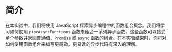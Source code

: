 # 简介

在本实验中，我们将使用 JavaScript 探索异步编程中的函数组合概念。我们将学习如何使用 `pipeAsyncFunctions` 函数来组合一系列异步函数，这些函数可以接受单个参数并返回普通值、`Promise` 或 `async` 函数的组合。在本实验结束时，你将对如何使用函数组合来编写更高效、更易读的异步代码有深入的理解。
